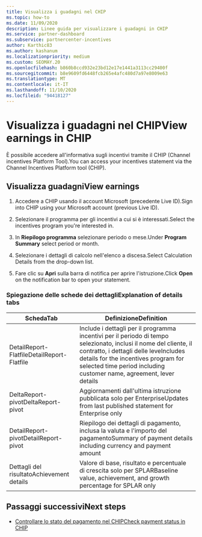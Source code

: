 ```yaml
---
title: Visualizza i guadagni nel CHIP
ms.topic: how-to
ms.date: 11/09/2020
description: Linee guida per visualizzare i guadagni in CHIP
ms.service: partner-dashboard
ms.subservice: partnercenter-incentives
author: Karthic83
ms.author: kashanum
ms.localizationpriority: medium
ms.custom: SEOMAY.20
ms.openlocfilehash: b860b8ccd932e23bd12e17e1441a3113cc29400f
ms.sourcegitcommit: b8e9609fd6448fcb265e4afc480d7a97e8009e63
ms.translationtype: MT
ms.contentlocale: it-IT
ms.lasthandoff: 11/10/2020
ms.locfileid: "94418127"
---
```

# <a name="view-earnings-in-chip"></a><span data-ttu-id="66f41-103">Visualizza i guadagni nel CHIP</span><span class="sxs-lookup"><span data-stu-id="66f41-103">View earnings in CHIP</span></span>

<span data-ttu-id="66f41-104">È possibile accedere all'informativa sugli incentivi tramite il CHIP (Channel incentives Platform Tool).</span><span class="sxs-lookup"><span data-stu-id="66f41-104">You can access your incentives statement via the Channel Incentives Platform tool (CHIP).</span></span>

## <a name="view-earnings"></a><span data-ttu-id="66f41-105">Visualizza guadagni</span><span class="sxs-lookup"><span data-stu-id="66f41-105">View earnings</span></span>

1. <span data-ttu-id="66f41-106">Accedere a CHIP usando il account Microsoft (precedente Live ID).</span><span class="sxs-lookup"><span data-stu-id="66f41-106">Sign into CHIP using your Microsoft account (previous Live ID).</span></span>

2. <span data-ttu-id="66f41-107">Selezionare il programma per gli incentivi a cui si è interessati.</span><span class="sxs-lookup"><span data-stu-id="66f41-107">Select the incentives program you're interested in.</span></span>

3. <span data-ttu-id="66f41-108">In **Riepilogo programma** selezionare periodo o mese.</span><span class="sxs-lookup"><span data-stu-id="66f41-108">Under **Program Summary** select period or month.</span></span> 
1. <span data-ttu-id="66f41-109">Selezionare i dettagli di calcolo nell'elenco a discesa.</span><span class="sxs-lookup"><span data-stu-id="66f41-109">Select Calculation Details from the drop-down list.</span></span>
1.  <span data-ttu-id="66f41-110">Fare clic su **Apri** sulla barra di notifica per aprire l'istruzione.</span><span class="sxs-lookup"><span data-stu-id="66f41-110">Click **Open** on the notification bar  to open your statement.</span></span>

### <a name="explanation-of-details-tabs"></a><span data-ttu-id="66f41-111">Spiegazione delle schede dei dettagli</span><span class="sxs-lookup"><span data-stu-id="66f41-111">Explanation of details tabs</span></span>

|<span data-ttu-id="66f41-112">**Scheda**</span><span class="sxs-lookup"><span data-stu-id="66f41-112">**Tab**</span></span>|<span data-ttu-id="66f41-113">**Definizione**</span><span class="sxs-lookup"><span data-stu-id="66f41-113">**Definition**</span></span>|
|-------------|--------------------------|
|<span data-ttu-id="66f41-114">DetailReport-Flatfile</span><span class="sxs-lookup"><span data-stu-id="66f41-114">DetailReport-Flatfile</span></span>|<span data-ttu-id="66f41-115">Include i dettagli per il programma incentivi per il periodo di tempo selezionato, inclusi il nome del cliente, il contratto, i dettagli delle leve</span><span class="sxs-lookup"><span data-stu-id="66f41-115">Includes details for the incentives program for selected time period including customer name, agreement, lever details</span></span>|
|<span data-ttu-id="66f41-116">DeltaReport-pivot</span><span class="sxs-lookup"><span data-stu-id="66f41-116">DeltaReport-pivot</span></span>|<span data-ttu-id="66f41-117">Aggiornamenti dall'ultima istruzione pubblicata solo per Enterprise</span><span class="sxs-lookup"><span data-stu-id="66f41-117">Updates from last published statement for Enterprise only</span></span>|
|<span data-ttu-id="66f41-118">DetailReport-pivot</span><span class="sxs-lookup"><span data-stu-id="66f41-118">DetailReport-pivot</span></span>|<span data-ttu-id="66f41-119">Riepilogo dei dettagli di pagamento, inclusa la valuta e l'importo del pagamento</span><span class="sxs-lookup"><span data-stu-id="66f41-119">Summary of payment details including currency and payment amount</span></span>|
|<span data-ttu-id="66f41-120">Dettagli del risultato</span><span class="sxs-lookup"><span data-stu-id="66f41-120">Achievement details</span></span>|<span data-ttu-id="66f41-121">Valore di base, risultato e percentuale di crescita solo per SPLAR</span><span class="sxs-lookup"><span data-stu-id="66f41-121">Baseline value, achievement, and growth percentage for SPLAR only</span></span>|

## <a name="next-steps"></a><span data-ttu-id="66f41-122">Passaggi successivi</span><span class="sxs-lookup"><span data-stu-id="66f41-122">Next steps</span></span>

- [<span data-ttu-id="66f41-123">Controllare lo stato del pagamento nel CHIP</span><span class="sxs-lookup"><span data-stu-id="66f41-123">Check payment status in CHIP</span></span>](chip-payment-status.md)